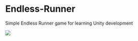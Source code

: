 # Endless-Runner

Simple Endless Runner game for learning Unity development

![](https://raw.githubusercontent.com/HexTree/Endless-Runner/blob/master/endlessrunner.png)

